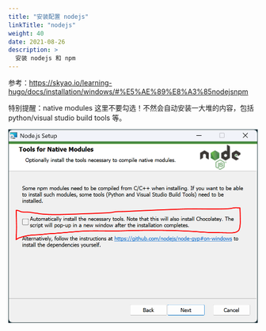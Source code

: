 ```yaml
---
title: "安装配置 nodejs"
linkTitle: "nodejs"
weight: 40
date: 2021-08-26
description: >
  安装 nodejs 和 npm
---
```


参考：https://skyao.io/learning-hugo/docs/installation/windows/#%E5%AE%89%E8%A3%85nodejsnpm


特别提醒：native modules 这里不要勾选！不然会自动安装一大堆的内容，包括 python/visual studio build tools 等。

![](images/native-modules.png)
